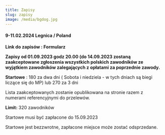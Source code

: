 ```yaml
---
title: Zapisy
slug: zapisy
image: /media/bgdog.jpg
---
```

#### 9-11.02.2024 Legnica / Poland

 **Link do zapisów : Formularz** 


**Zapisy od 01.09.2023 godz 20.00 (do 14.09.2023 zostaną zaakceptowane zgłoszenia wszystkich polskich zawodników ze wyjątkiem zawodników zalegających z opłatami za poprzednie zawody.**

**Startowe** : 180 za dwa dni ( Sobota i niedziela  - w tych dniach są biegi liczące się do MP) lub 270 za 3 dni

Lista zaakceptowanych zostanie opublikowana na stronie razem z numerami referencyjnymi do przelewów. 

**Limit:** 320 zawodników

Startowe musi być zapłacone do 15.09.2023

Startowe jest bezzwrotne, zapłacone miejsce może zostać odsprzedane.